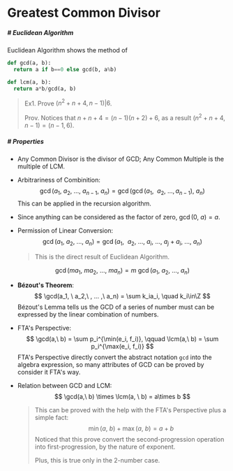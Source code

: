 

# Greatest Common Divisor

$$
\newcommand\gcd{\textrm{gcd}}
\newcommand\lcm{\textrm{lcm}}
$$

##### # **Euclidean Algorithm**

Euclidean Algorithm shows the method of 

```python
def gcd(a, b):
  return a if b==0 else gcd(b, a%b)

def lcm(a, b):
  return a*b/gcd(a, b)
```

> Ex1. Prove $(n^2+n+4, n-1)|6$.
>
> Prov. Notices that $n+n+4 = (n-1)(n+2)+6$, as a result $(n^2+n+4, n-1) = (n-1, 6)$.



##### # Properties

- Any Common Divisor is the divisor of GCD; Any Common Multiple is the multiple of LCM.

- Arbitrariness of Combinition:
    $$
    \gcd(a_1,\ a_2,\ ...,\ a_{n-1}, \ a_n) = \gcd(\gcd(a_1,\ \ a_2,\ ...,a_{n-1}),  \ a_n)
    $$
    This can be applied in the recursion algorithm.

- Since anything can be considered as the factor of zero, $\gcd(0, \ a) = a$.

- Permission of Linear Conversion:
    $$
    \gcd(a_1,\ a_2,\ ...,\ a_n) = \gcd(a_1,\ \ a_2,\ ...,\ a_i,\ ..., \ 	a_j+a_i,\ ...,\ a_n)
    $$

    >  This is the direct result of Euclidean Algorithm.

    $$
    \gcd(ma_1,\ ma_2,\ ...,\ ma_n) = m\ \gcd(a_1,\ a_2,\ ...,\ a_n)
    $$

    

- **Bézout's Theorem**:
    $$
    \gcd(a_1, \ a_2,\ , ... ,\ a_n) = \sum k_ia_i, \quad k_i\in\Z
    $$
    Bézout's Lemma tells us the GCD of a series of number must can be expressed by the linear combination of numbers.

- FTA's Perspective:
    $$
    \gcd(a,\ b) = \sum p_i^{\min(e_i, f_i)},
    \qquad
    \lcm(a,\ b) = \sum p_i^{\max(e_i, f_i)}
    $$
    FTA's Perspective directly convert the abstract notation `gcd` into the algebra expression, so many attributes of GCD can be proved by consider it FTA's way.

- Relation between GCD and LCM:
    $$
    \gcd(a,\ b) \times \lcm(a, \ b) = a\times b
    $$

    > This can be proved with the help with the FTA's Perspective plus a simple fact:
    > $$
    > \min(a,\ b) + \max(a,\ b) =  a + b
    > $$
    > Noticed that this prove convert the second-progression operation into first-progression, by the nature of exponent.
    >
    > Plus, this is true only in the 2-number case.






